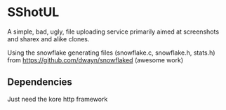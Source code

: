 # SShotUL

A simple, bad, ugly, file uploading service primarily aimed at screenshots and sharex and alike clones.

Using the snowflake generating files (snowflake.c, snowflake.h, stats.h) from https://github.com/dwayn/snowflaked (awesome work)

## Dependencies

Just need the kore http framework
